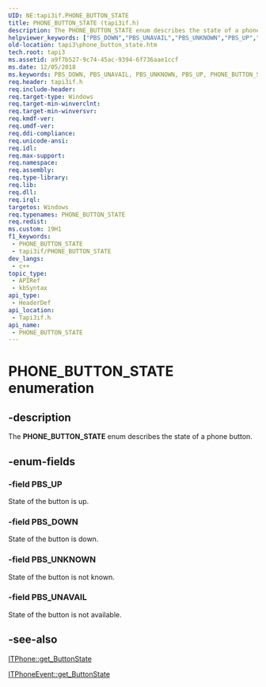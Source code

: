 ```yaml
---
UID: NE:tapi3if.PHONE_BUTTON_STATE
title: PHONE_BUTTON_STATE (tapi3if.h)
description: The PHONE_BUTTON_STATE enum describes the state of a phone button.
helpviewer_keywords: ["PBS_DOWN","PBS_UNAVAIL","PBS_UNKNOWN","PBS_UP","PHONE_BUTTON_STATE","PHONE_BUTTON_STATE enumeration [TAPI 2.2]","_tapi3_phone_button_state","tapi3.phone_button_state","tapi3if/PBS_DOWN","tapi3if/PBS_UNAVAIL","tapi3if/PBS_UNKNOWN","tapi3if/PBS_UP","tapi3if/PHONE_BUTTON_STATE"]
old-location: tapi3\phone_button_state.htm
tech.root: tapi3
ms.assetid: a9f7b527-9c74-45ac-9394-6f736aae1ccf
ms.date: 12/05/2018
ms.keywords: PBS_DOWN, PBS_UNAVAIL, PBS_UNKNOWN, PBS_UP, PHONE_BUTTON_STATE, PHONE_BUTTON_STATE enumeration [TAPI 2.2], _tapi3_phone_button_state, tapi3.phone_button_state, tapi3if/PBS_DOWN, tapi3if/PBS_UNAVAIL, tapi3if/PBS_UNKNOWN, tapi3if/PBS_UP, tapi3if/PHONE_BUTTON_STATE
req.header: tapi3if.h
req.include-header: 
req.target-type: Windows
req.target-min-winverclnt: 
req.target-min-winversvr: 
req.kmdf-ver: 
req.umdf-ver: 
req.ddi-compliance: 
req.unicode-ansi: 
req.idl: 
req.max-support: 
req.namespace: 
req.assembly: 
req.type-library: 
req.lib: 
req.dll: 
req.irql: 
targetos: Windows
req.typenames: PHONE_BUTTON_STATE
req.redist: 
ms.custom: 19H1
f1_keywords:
 - PHONE_BUTTON_STATE
 - tapi3if/PHONE_BUTTON_STATE
dev_langs:
 - c++
topic_type:
 - APIRef
 - kbSyntax
api_type:
 - HeaderDef
api_location:
 - Tapi3if.h
api_name:
 - PHONE_BUTTON_STATE
---
```


# PHONE_BUTTON_STATE enumeration


## -description

The 
<b>PHONE_BUTTON_STATE</b> enum describes the state of a phone button.

## -enum-fields

### -field PBS_UP

State of the button is up.

### -field PBS_DOWN

State of the button is down.

### -field PBS_UNKNOWN

State of the button is not known.

### -field PBS_UNAVAIL

State of the button is not available.

## -see-also

<a href="/windows/desktop/api/tapi3if/nf-tapi3if-itphone-get_buttonstate">ITPhone::get_ButtonState</a>



<a href="/windows/desktop/api/tapi3if/nf-tapi3if-itphoneevent-get_buttonstate">ITPhoneEvent::get_ButtonState</a>